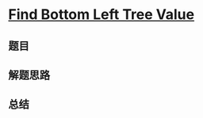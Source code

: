 # [Find Bottom Left Tree Value](https://leetcode.com/problems/find-bottom-left-tree-value/)

## 题目


## 解题思路


## 总结


